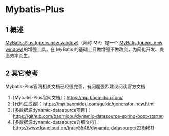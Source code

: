 # Mybatis-Plus

## 1 概述

[MyBatis-Plus (opens new window)](https://github.com/baomidou/mybatis-plus)（简称 MP）是一个 [MyBatis (opens new window)](https://www.mybatis.org/mybatis-3/)的增强工具，在 MyBatis 的基础上只做增强不做改变，为简化开发、提高效率而生。





## 2 其它参考

Mybatis-Plus官网相关文档已经很完善，有问题强烈建议阅读官方文档

1. [Mybatis-Plus官网文档]：https://mp.baomidou.com/
2. [代码生成器]：https://mp.baomidou.com/guide/generator-new.html
3. [多数据源dynamic-datasource项目]：https://github.com/baomidou/dynamic-datasource-spring-boot-starter
4. [多数据源dynamic-datasource详细文档]：https://www.kancloud.cn/tracy5546/dynamic-datasource/2264611

